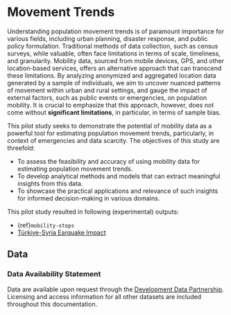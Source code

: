 # Movement Trends

Understanding population movement trends is of paramount importance for various fields, including urban planning, disaster response, and public policy formulation. Traditional methods of data collection, such as census surveys, while valuable, often face limitations in terms of scale, timeliness, and granularity. Mobility data, sourced from mobile devices, GPS, and other location-based services, offers an alternative approach that can transcend these limitations. By analyzing anonymized and aggregated location data generated by a sample of individuals, we aim to uncover nuanced patterns of movement within urban and rural settings, and gauge the impact of external factors, such as public events or emergencies, on population mobility. It is crucial to emphasize that this approach, however, does not come without **significant limitations**, in particular, in terms of sample bias.

This pilot study seeks to demonstrate the potential of mobility data as a powerful tool for estimating population movement trends, particularly, in context of emergencies and data scarcity. The objectives of this study are threefold:

- To assess the feasibility and accuracy of using mobility data for estimating population movement trends.
- To develop analytical methods and models that can extract meaningful insights from this data.
- To showcase the practical applications and relevance of such insights for informed decision-making in various domains.

This pilot study resulted in following (experimental) outputs:

- {ref}`mobility-stops`
- [Türkiye-Syria Earquake Impact](https://datapartnership.org/turkiye-earthquake-impact/notebooks/mobility/README.html)

## Data

### Data Availability Statement

Data are available upon request through the [Development Data Partnership](https://datapartnership.org). Licensing and access information for all other datasets are included throughout this documentation.
